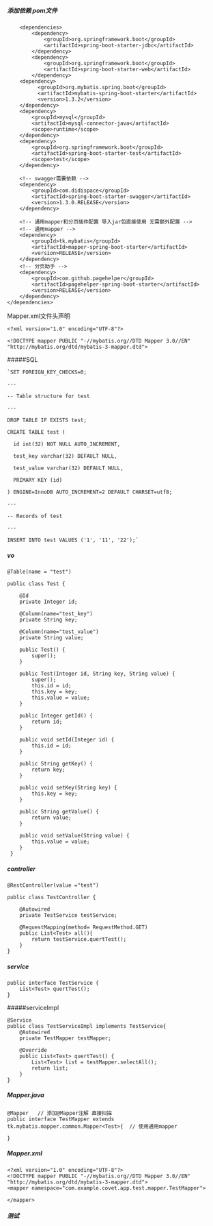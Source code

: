 ##### 添加依赖  pom文件

		<dependencies>
			<dependency>
				<groupId>org.springframework.boot</groupId>
				<artifactId>spring-boot-starter-jdbc</artifactId>
			</dependency>
			<dependency>
				<groupId>org.springframework.boot</groupId>
				<artifactId>spring-boot-starter-web</artifactId>
			</dependency>
		<dependency>
			  <groupId>org.mybatis.spring.boot</groupId>
			  <artifactId>mybatis-spring-boot-starter</artifactId>
		      <version>1.3.2</version>
		</dependency>
		<dependency>
			<groupId>mysql</groupId>
			<artifactId>mysql-connector-java</artifactId>
			<scope>runtime</scope>
		</dependency>
		<dependency>
			<groupId>org.springframework.boot</groupId>
			<artifactId>spring-boot-starter-test</artifactId>
			<scope>test</scope>
		</dependency>
	
		<!-- swagger需要依赖 -->
		<dependency>
			<groupId>com.didispace</groupId>
			<artifactId>spring-boot-starter-swagger</artifactId>
			<version>1.3.0.RELEASE</version>
		</dependency>
	
		<!-- 通用mapper和分页插件配置 导入jar包直接使用 无需额外配置 -->
		<!-- 通用mapper -->
		<dependency>
			<groupId>tk.mybatis</groupId>
			<artifactId>mapper-spring-boot-starter</artifactId>
			<version>RELEASE</version>
		</dependency>
		<!-- 分页助手 -->
		<dependency>
			<groupId>com.github.pagehelper</groupId>
			<artifactId>pagehelper-spring-boot-starter</artifactId>
			<version>RELEASE</version>
		</dependency>
	</dependencies>
Mapper.xml文件头声明

```
<?xml version="1.0" encoding="UTF-8"?>

<!DOCTYPE mapper PUBLIC "-//mybatis.org//DTD Mapper 3.0//EN" "http://mybatis.org/dtd/mybatis-3-mapper.dtd">
```

#####SQL

```
`SET FOREIGN_KEY_CHECKS=0;

---

-- Table structure for test

---

DROP TABLE IF EXISTS test;

CREATE TABLE test (

  id int(32) NOT NULL AUTO_INCREMENT,

  test_key varchar(32) DEFAULT NULL,

  test_value varchar(32) DEFAULT NULL,

  PRIMARY KEY (id)

) ENGINE=InnoDB AUTO_INCREMENT=2 DEFAULT CHARSET=utf8;

---

-- Records of test

---

INSERT INTO test VALUES ('1', '11', '22');`

```

##### vo



	@Table(name = "test")
	
	public class Test {
	
	    @Id
	    private Integer id;
	
	    @Column(name="test_key")
	    private String key;
	
	    @Column(name="test_value")
	    private String value;
	
	    public Test() {
	        super();
	    }
	
	    public Test(Integer id, String key, String value) {
	        super();
	        this.id = id;
	        this.key = key;
	        this.value = value;
	    }
	
	    public Integer getId() {
	        return id;
	    }
	
	    public void setId(Integer id) {
	        this.id = id;
	    }
	
	    public String getKey() {
	        return key;
	    }
	
	    public void setKey(String key) {
	        this.key = key;
	    }
	
	    public String getValue() {
	        return value;
	    }
	
	    public void setValue(String value) {
	        this.value = value;
	    }
	 }

##### controller

	@RestController(value ="test")
	
	public class TestController {
	
	    @Autowired
	    private TestService testService;
	
	    @RequestMapping(method= RequestMethod.GET)
	    public List<Test> all(){
	        return testService.quertTest();
	    }
	}
##### service

	public interface TestService {
		List<Test> quertTest();
	}

#####serviceImpl

	@Service
	public class TestServiceImpl implements TestService{
		@Autowired
	    private TestMapper testMapper;
	
	    @Override
	    public List<Test> quertTest() {
	        List<Test> list = testMapper.selectAll();
	        return list;
	    }
	}
##### Mapper.java

```
@Mapper   // 添加@Mapper注解 直接扫描
public interface TestMapper extends tk.mybatis.mapper.common.Mapper<Test>{  // 使用通用mapper

}

```

##### Mapper.xml

```
<?xml version="1.0" encoding="UTF-8"?>
<!DOCTYPE mapper PUBLIC "-//mybatis.org//DTD Mapper 3.0//EN" "http://mybatis.org/dtd/mybatis-3-mapper.dtd">
<mapper namespace="com.example.covet.app.test.mapper.TestMapper">

</mapper>
```

##### 测试


